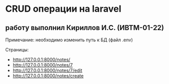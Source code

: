# CRUD операции на laravel 

## работу выполнил Кириллов И.С. (ИВТМ-01-22)

Примечание: необходимо изменить путь к БД (файл .env)

Страницы:

- http://127.0.0.1:8000/notes/
- http://127.0.0.1:8000/notes/7
- http://127.0.0.1:8000/notes/7/edit
- http://127.0.0.1:8000/notes/create